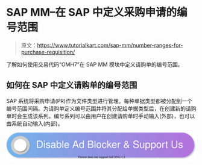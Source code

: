# SAP MM–在 SAP 中定义采购申请的编号范围

> 原文：<https://www.tutorialkart.com/sap-mm/number-ranges-for-purchase-requisition/>

了解如何使用交易代码“OMH7”在 SAP MM 模块中定义请购单的编号范围。

## 如何在 SAP 中定义请购单的编号范围

SAP 系统将采购申请(PR)作为文件类型进行管理。每种单据类型都被分配到一个编号范围间隔。为请购单定义编号范围并将其分配给单据类型后，在创建新的请购单时会生成该系列。编号系列可以由用户在创建请购单时手动输入(外部)，也可以由系统自动输入(内部)。

[![](img/925da31b32d6bc3827932f6c8afb11bb.png)](https://www.tutorialkart.com/)